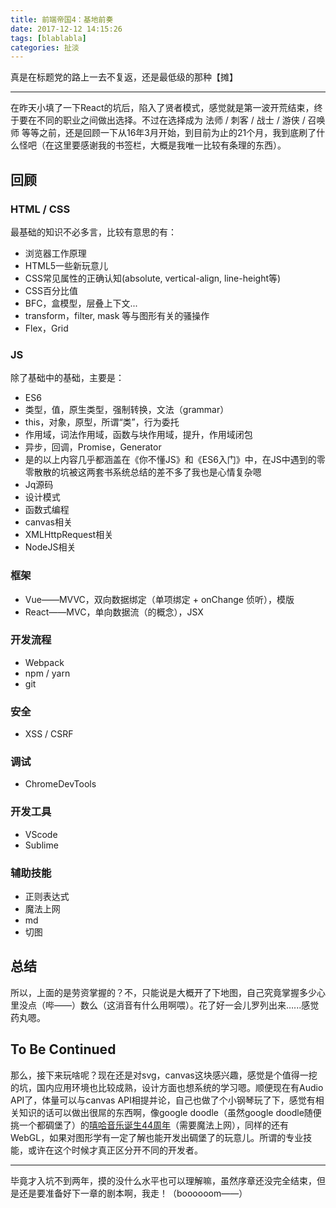 ```yaml
---
title: 前端帝国4：基地前奏
date: 2017-12-12 14:15:26
tags: [blablabla]
categories: 扯淡
---
```


真是在标题党的路上一去不复返，还是最低级的那种【摊】

------

在昨天小填了一下React的坑后，陷入了贤者模式，感觉就是第一波开荒结束，终于要在不同的职业之间做出选择。不过在选择成为 法师 / 刺客 / 战士 / 游侠 / 召唤师 等等之前，还是回顾一下从16年3月开始，到目前为止的21个月，我到底刷了什么怪吧（在这里要感谢我的书签栏，大概是我唯一比较有条理的东西）。

## 回顾

### HTML / CSS

最基础的知识不必多言，比较有意思的有：

- 浏览器工作原理
- HTML5一些新玩意儿
- CSS常见属性的正确认知(absolute, vertical-align, line-height等)
- CSS百分比值
- BFC，盒模型，层叠上下文...
- transform，filter, mask 等与图形有关的骚操作
- Flex，Grid

### JS

除了基础中的基础，主要是：

- ES6
- 类型，值，原生类型，强制转换，文法（grammar）
- this，对象，原型，所谓“类”，行为委托
- 作用域，词法作用域，函数与块作用域，提升，作用域闭包
- 异步，回调，Promise，Generator
- 是的以上内容几乎都涵盖在《你不懂JS》和《ES6入门》中，在JS中遇到的零零散散的坑被这两套书系统总结的差不多了我也是心情复杂嗯
- Jq源码
- 设计模式
- 函数式编程
- canvas相关
- XMLHttpRequest相关
- NodeJS相关

### 框架

- Vue——MVVC，双向数据绑定（单项绑定 + onChange 侦听），模版
- React——MVC，单向数据流（的概念），JSX

### 开发流程

- Webpack
- npm / yarn
- git

### 安全

- XSS / CSRF

### 调试

- ChromeDevTools

### 开发工具

- VScode
- Sublime

### 辅助技能

- 正则表达式
- 魔法上网
- md
- 切图

## 总结

所以，上面的是劳资掌握的？不，只能说是大概开了下地图，自己究竟掌握多少心里没点（哔——）数么（这消音有什么用啊喂）。花了好一会儿罗列出来…...感觉药丸嗯。

## To Be Continued

那么，接下来玩啥呢？现在还是对svg，canvas这块感兴趣，感觉是个值得一挖的坑，国内应用环境也比较成熟，设计方面也想系统的学习嗯。顺便现在有Audio API了，体量可以与canvas API相提并论，自己也做了个小钢琴玩了下，感觉有相关知识的话可以做出很屌的东西啊，像google doodle（虽然google doodle随便挑一个都碉堡了）的[嘻哈音乐诞生44周年](https://www.google.com/doodles/44th-anniversary-of-the-birth-of-hip-hop)（需要魔法上网），同样的还有WebGL，如果对图形学有一定了解也能开发出碉堡了的玩意儿。所谓的专业技能，或许在这个时候才真正区分开不同的开发者。

------

毕竟才入坑不到两年，摸的没什么水平也可以理解嘛，虽然序章还没完全结束，但是还是要准备好下一章的剧本啊，我走！（boooooom——）